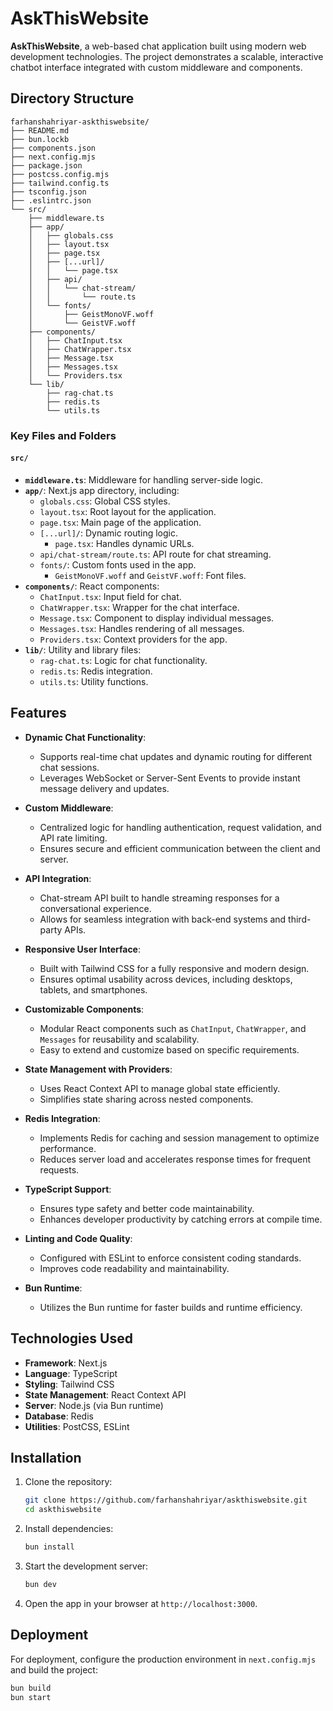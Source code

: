 # AskThisWebsite

 **AskThisWebsite**, a web-based chat application built using modern web development technologies. The project demonstrates a scalable, interactive chatbot interface integrated with custom middleware and components.

## Directory Structure

```
farhanshahriyar-askthiswebsite/
├── README.md
├── bun.lockb
├── components.json
├── next.config.mjs
├── package.json
├── postcss.config.mjs
├── tailwind.config.ts
├── tsconfig.json
├── .eslintrc.json
└── src/
    ├── middleware.ts
    ├── app/
    │   ├── globals.css
    │   ├── layout.tsx
    │   ├── page.tsx
    │   ├── [...url]/
    │   │   └── page.tsx
    │   ├── api/
    │   │   └── chat-stream/
    │   │       └── route.ts
    │   └── fonts/
    │       ├── GeistMonoVF.woff
    │       └── GeistVF.woff
    ├── components/
    │   ├── ChatInput.tsx
    │   ├── ChatWrapper.tsx
    │   ├── Message.tsx
    │   ├── Messages.tsx
    │   └── Providers.tsx
    └── lib/
        ├── rag-chat.ts
        ├── redis.ts
        └── utils.ts
```

### Key Files and Folders

#### `src/`
- **`middleware.ts`**: Middleware for handling server-side logic.
- **`app/`**: Next.js app directory, including:
  - `globals.css`: Global CSS styles.
  - `layout.tsx`: Root layout for the application.
  - `page.tsx`: Main page of the application.
  - `[...url]/`: Dynamic routing logic.
    - `page.tsx`: Handles dynamic URLs.
  - `api/chat-stream/route.ts`: API route for chat streaming.
  - `fonts/`: Custom fonts used in the app.
    - `GeistMonoVF.woff` and `GeistVF.woff`: Font files.
- **`components/`**: React components:
  - `ChatInput.tsx`: Input field for chat.
  - `ChatWrapper.tsx`: Wrapper for the chat interface.
  - `Message.tsx`: Component to display individual messages.
  - `Messages.tsx`: Handles rendering of all messages.
  - `Providers.tsx`: Context providers for the app.
- **`lib/`**: Utility and library files:
  - `rag-chat.ts`: Logic for chat functionality.
  - `redis.ts`: Redis integration.
  - `utils.ts`: Utility functions.

## Features

- **Dynamic Chat Functionality**: 
  - Supports real-time chat updates and dynamic routing for different chat sessions.
  - Leverages WebSocket or Server-Sent Events to provide instant message delivery and updates.

- **Custom Middleware**:
  - Centralized logic for handling authentication, request validation, and API rate limiting.
  - Ensures secure and efficient communication between the client and server.

- **API Integration**:
  - Chat-stream API built to handle streaming responses for a conversational experience.
  - Allows for seamless integration with back-end systems and third-party APIs.

- **Responsive User Interface**:
  - Built with Tailwind CSS for a fully responsive and modern design.
  - Ensures optimal usability across devices, including desktops, tablets, and smartphones.

- **Customizable Components**:
  - Modular React components such as `ChatInput`, `ChatWrapper`, and `Messages` for reusability and scalability.
  - Easy to extend and customize based on specific requirements.

- **State Management with Providers**:
  - Uses React Context API to manage global state efficiently.
  - Simplifies state sharing across nested components.

- **Redis Integration**:
  - Implements Redis for caching and session management to optimize performance.
  - Reduces server load and accelerates response times for frequent requests.

- **TypeScript Support**:
  - Ensures type safety and better code maintainability.
  - Enhances developer productivity by catching errors at compile time.

- **Linting and Code Quality**:
  - Configured with ESLint to enforce consistent coding standards.
  - Improves code readability and maintainability.

- **Bun Runtime**:
  - Utilizes the Bun runtime for faster builds and runtime efficiency.

## Technologies Used

- **Framework**: Next.js
- **Language**: TypeScript
- **Styling**: Tailwind CSS
- **State Management**: React Context API
- **Server**: Node.js (via Bun runtime)
- **Database**: Redis
- **Utilities**: PostCSS, ESLint

## Installation

1. Clone the repository:
   ```bash
   git clone https://github.com/farhanshahriyar/askthiswebsite.git
   cd askthiswebsite
   ```

2. Install dependencies:
   ```bash
   bun install
   ```

3. Start the development server:
   ```bash
   bun dev
   ```

4. Open the app in your browser at `http://localhost:3000`.

## Deployment

For deployment, configure the production environment in `next.config.mjs` and build the project:

```bash
bun build
bun start
```

